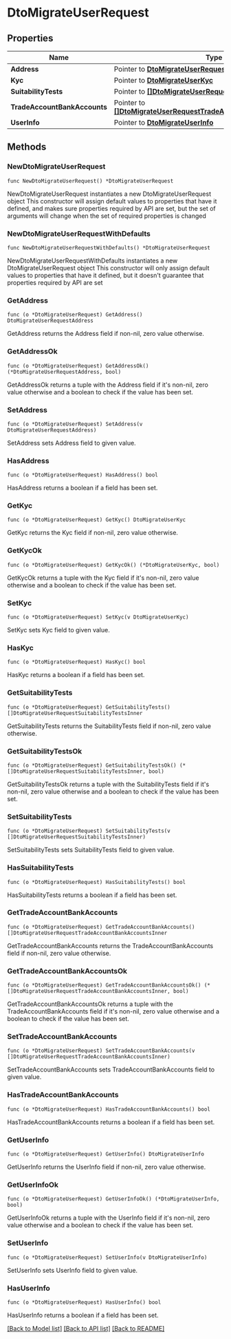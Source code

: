 # DtoMigrateUserRequest

## Properties

Name | Type | Description | Notes
------------ | ------------- | ------------- | -------------
**Address** | Pointer to [**DtoMigrateUserRequestAddress**](DtoMigrateUserRequestAddress.md) |  | [optional] 
**Kyc** | Pointer to [**DtoMigrateUserKyc**](DtoMigrateUserKyc.md) |  | [optional] 
**SuitabilityTests** | Pointer to [**[]DtoMigrateUserRequestSuitabilityTestsInner**](DtoMigrateUserRequestSuitabilityTestsInner.md) |  | [optional] 
**TradeAccountBankAccounts** | Pointer to [**[]DtoMigrateUserRequestTradeAccountBankAccountsInner**](DtoMigrateUserRequestTradeAccountBankAccountsInner.md) |  | [optional] 
**UserInfo** | Pointer to [**DtoMigrateUserInfo**](DtoMigrateUserInfo.md) |  | [optional] 

## Methods

### NewDtoMigrateUserRequest

`func NewDtoMigrateUserRequest() *DtoMigrateUserRequest`

NewDtoMigrateUserRequest instantiates a new DtoMigrateUserRequest object
This constructor will assign default values to properties that have it defined,
and makes sure properties required by API are set, but the set of arguments
will change when the set of required properties is changed

### NewDtoMigrateUserRequestWithDefaults

`func NewDtoMigrateUserRequestWithDefaults() *DtoMigrateUserRequest`

NewDtoMigrateUserRequestWithDefaults instantiates a new DtoMigrateUserRequest object
This constructor will only assign default values to properties that have it defined,
but it doesn't guarantee that properties required by API are set

### GetAddress

`func (o *DtoMigrateUserRequest) GetAddress() DtoMigrateUserRequestAddress`

GetAddress returns the Address field if non-nil, zero value otherwise.

### GetAddressOk

`func (o *DtoMigrateUserRequest) GetAddressOk() (*DtoMigrateUserRequestAddress, bool)`

GetAddressOk returns a tuple with the Address field if it's non-nil, zero value otherwise
and a boolean to check if the value has been set.

### SetAddress

`func (o *DtoMigrateUserRequest) SetAddress(v DtoMigrateUserRequestAddress)`

SetAddress sets Address field to given value.

### HasAddress

`func (o *DtoMigrateUserRequest) HasAddress() bool`

HasAddress returns a boolean if a field has been set.

### GetKyc

`func (o *DtoMigrateUserRequest) GetKyc() DtoMigrateUserKyc`

GetKyc returns the Kyc field if non-nil, zero value otherwise.

### GetKycOk

`func (o *DtoMigrateUserRequest) GetKycOk() (*DtoMigrateUserKyc, bool)`

GetKycOk returns a tuple with the Kyc field if it's non-nil, zero value otherwise
and a boolean to check if the value has been set.

### SetKyc

`func (o *DtoMigrateUserRequest) SetKyc(v DtoMigrateUserKyc)`

SetKyc sets Kyc field to given value.

### HasKyc

`func (o *DtoMigrateUserRequest) HasKyc() bool`

HasKyc returns a boolean if a field has been set.

### GetSuitabilityTests

`func (o *DtoMigrateUserRequest) GetSuitabilityTests() []DtoMigrateUserRequestSuitabilityTestsInner`

GetSuitabilityTests returns the SuitabilityTests field if non-nil, zero value otherwise.

### GetSuitabilityTestsOk

`func (o *DtoMigrateUserRequest) GetSuitabilityTestsOk() (*[]DtoMigrateUserRequestSuitabilityTestsInner, bool)`

GetSuitabilityTestsOk returns a tuple with the SuitabilityTests field if it's non-nil, zero value otherwise
and a boolean to check if the value has been set.

### SetSuitabilityTests

`func (o *DtoMigrateUserRequest) SetSuitabilityTests(v []DtoMigrateUserRequestSuitabilityTestsInner)`

SetSuitabilityTests sets SuitabilityTests field to given value.

### HasSuitabilityTests

`func (o *DtoMigrateUserRequest) HasSuitabilityTests() bool`

HasSuitabilityTests returns a boolean if a field has been set.

### GetTradeAccountBankAccounts

`func (o *DtoMigrateUserRequest) GetTradeAccountBankAccounts() []DtoMigrateUserRequestTradeAccountBankAccountsInner`

GetTradeAccountBankAccounts returns the TradeAccountBankAccounts field if non-nil, zero value otherwise.

### GetTradeAccountBankAccountsOk

`func (o *DtoMigrateUserRequest) GetTradeAccountBankAccountsOk() (*[]DtoMigrateUserRequestTradeAccountBankAccountsInner, bool)`

GetTradeAccountBankAccountsOk returns a tuple with the TradeAccountBankAccounts field if it's non-nil, zero value otherwise
and a boolean to check if the value has been set.

### SetTradeAccountBankAccounts

`func (o *DtoMigrateUserRequest) SetTradeAccountBankAccounts(v []DtoMigrateUserRequestTradeAccountBankAccountsInner)`

SetTradeAccountBankAccounts sets TradeAccountBankAccounts field to given value.

### HasTradeAccountBankAccounts

`func (o *DtoMigrateUserRequest) HasTradeAccountBankAccounts() bool`

HasTradeAccountBankAccounts returns a boolean if a field has been set.

### GetUserInfo

`func (o *DtoMigrateUserRequest) GetUserInfo() DtoMigrateUserInfo`

GetUserInfo returns the UserInfo field if non-nil, zero value otherwise.

### GetUserInfoOk

`func (o *DtoMigrateUserRequest) GetUserInfoOk() (*DtoMigrateUserInfo, bool)`

GetUserInfoOk returns a tuple with the UserInfo field if it's non-nil, zero value otherwise
and a boolean to check if the value has been set.

### SetUserInfo

`func (o *DtoMigrateUserRequest) SetUserInfo(v DtoMigrateUserInfo)`

SetUserInfo sets UserInfo field to given value.

### HasUserInfo

`func (o *DtoMigrateUserRequest) HasUserInfo() bool`

HasUserInfo returns a boolean if a field has been set.


[[Back to Model list]](../README.md#documentation-for-models) [[Back to API list]](../README.md#documentation-for-api-endpoints) [[Back to README]](../README.md)


